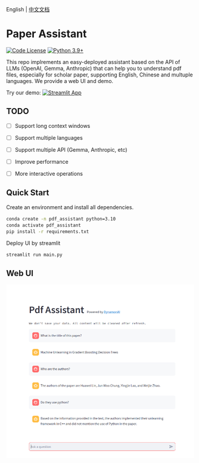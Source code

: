 English | [中文文档](documentations/README_Chinese.md)

# Paper Assistant

[![Code License](https://img.shields.io/badge/Code%20License-Apache_2.0-green.svg)](https://github.com/huawei-lin/LLMsEasyFinetune/blob/master/LICENSE)
[![Python 3.9+](https://img.shields.io/badge/python-3.9+-blue.svg)](https://www.python.org/downloads/release/python-390/)

This repo implrements an easy-deployed assistant based on the API of LLMs (OpenAI, Gemma, Anthropic) that can help you to understand pdf files, especially for scholar paper, supporting English, Chinese and multuple languages. We provide a web UI and demo.

Try our demo: [![Streamlit App](https://static.streamlit.io/badges/streamlit_badge_black_white.svg)](https://paper-assistant.streamlit.app/)

## TODO

- [ ] Support long context windows
- [ ] Support multiple languages
- [ ] Support multiple API (Gemma, Anthropic, etc)
- [ ] Improve performance
- [ ] More interactive operations


## Quick Start

Create an environment and install all dependencies.

```bash
conda create -n pdf_assistant python=3.10
conda activate pdf_assistant
pip install -r requirements.txt
```

Deploy UI by streamlit
```bash
streamlit run main.py
```

## Web UI

![](assets/example.png)
